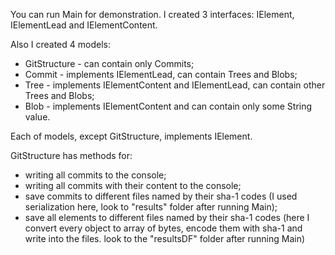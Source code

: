 You can run Main for demonstration.
I created 3 interfaces: IElement, IElementLead and IElementContent.

Also I created 4 models:
 - GitStructure - can contain only Commits;
 - Commit - implements IElementLead, can contain Trees and Blobs;
 - Tree - implements IElementContent and IElementLead, can contain other Trees and Blobs;
 - Blob - implements IElementContent and can contain only some String value.

 Each of models, except GitStructure, implements IElement.

 GitStructure has methods for:
 - writing all commits to the console;
 - writing all commits with their content to the console;
 - save commits to different files named by their sha-1 codes (I used serialization here, look to
 "results" folder after running Main);
 - save all elements to different files named by their sha-1 codes (here I convert every object to
 array of bytes, encode them with sha-1 and write into the files. look to the "resultsDF" folder
 after running Main)